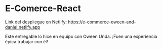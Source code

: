 # E-Comerce-React
Link del despliegue en Netlify: https://e-commerce-oween-and-daniel.netlify.app

Este entregable lo hice en equipo con Oween Unda. ¡Fuen una experiencia épica trabajar con él!
